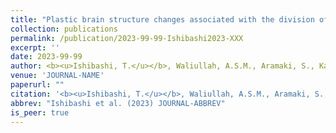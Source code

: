 ```yaml
---
title: "Plastic brain structure changes associated with the division of labour and ageing in termites"
collection: publications
permalink: /publication/2023-99-99-Ishibashi2023-XXX
excerpt: ''
date: 2023-99-99
author: <b><u>Ishibashi, T.</u></b>, Waliullah, A.S.M., Aramaki, S., Kamiya, M., Kahyo, T., Nakamura, K., Tasaki, E., Takata, M., Setou, M., Matsuura, K. 
venue: 'JOURNAL-NAME'
paperurl: ""
citation: '<b><u>Ishibashi, T.</u></b>, Waliullah, A.S.M., Aramaki, S., Kamiya, M., Kahyo, T., Nakamura, K., Tasaki, E., Takata, M., Setou, M., Matsuura, K. (2023) "Plastic brain structure changes associated with the division of labour and ageing in termites" <i>JOURNAL NAME</i>.'
abbrev: "Ishibashi et al. (2023) JOURNAL-ABBREV"
is_peer: true
---
```

